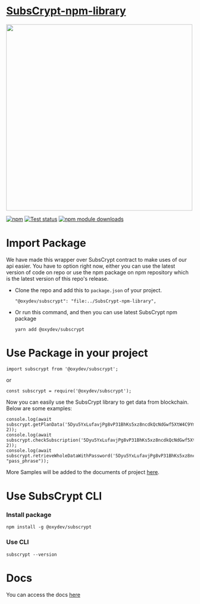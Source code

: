 # [SubsCrypt-npm-library](https://github.com/oxydev/SubsCrypt-npm-library)
<img src="https://oxydev.github.io/SubsCrypt-docs/images/logo.jpg" width="500">

[![npm](https://img.shields.io/npm/v/@oxydev/subscrypt.svg)](https://www.npmjs.com/package/@oxydev/subscrypt)
[![Test status](https://github.com/oxydev/SubsCrypt-npm-library/actions/workflows/node.js.yml/badge.svg)](https://github.com/oxydev/SubsCrypt-npm-library/actions/workflows/node.js.yml)
[![npm module downloads](https://badgen.net/npm/dt/@oxydev/subscrypt)](https://www.npmjs.com/package/@oxydev/subscrypt)
# Import Package
We have made this wrapper over SubsCrypt contract to make uses of our api easier.
You have to option right now, either you can use the latest version of code on repo or use the npm package on npm repository which is the latest version of this repo's release.
* Clone the repo and add this to `package.json` of your project.
    ```
    "@oxydev/subscrypt": "file:../SubsCrypt-npm-library",
    ```
* Or run this command, and then you can use latest SubsCrypt npm package
    ```
    yarn add @oxydev/subscrypt
    ``` 
# Use Package in your project
```
import subscrypt from '@oxydev/subscrypt';
```
or
```
const subscrypt = require('@oxydev/subscrypt');
```
Now you can easily use the SubsCrypt library to get data from blockchain. Below are some examples:
```
console.log(await subscrypt.getPlanData('5Dyu5YxLufavjPg8vP31BhKs5xz8ncdkQcNdGwf5XtW4C9Ym', 2));
console.log(await subscrypt.checkSubscription('5Dyu5YxLufavjPg8vP31BhKs5xz8ncdkQcNdGwf5XtW4C9Ym','5Dyu5YxLufavjPg8vP31BhKs5xz8ncdkQcNdGwf5XtW4C9Ym', 2));
console.log(await subscrypt.retrieveWholeDataWithPassword('5Dyu5YxLufavjPg8vP31BhKs5xz8ncdkQcNdGwf5XtW4C9Ym',"token", "pass_phrase"));
```

More Samples will be added to the documents of project [here](https://oxydev.github.io/SubsCrypt-docs/#/).

# Use SubsCrypt CLI

### Install package
```
npm install -g @oxydev/subscrypt
```
### Use CLI
```
subscrypt --version
```
# Docs
You can access the docs [here](/docs)
